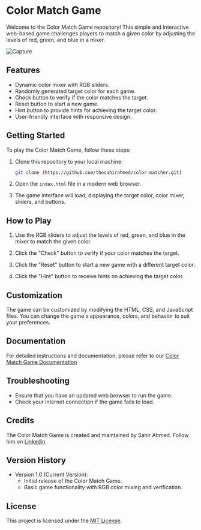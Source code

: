 # Color Match Game

Welcome to the Color Match Game repository! This simple and interactive web-based game challenges players to match a given color by adjusting the levels of red, green, and blue in a mixer.

![Capture](https://github.com/thesahirahmed/color-matcher/assets/96282686/16161b71-43ac-4904-9465-b247d68d879e)


## Features

- Dynamic color mixer with RGB sliders.
- Randomly generated target color for each game.
- Check button to verify if the color matches the target.
- Reset button to start a new game.
- Hint button to provide hints for achieving the target color.
- User-friendly interface with responsive design.

## Getting Started

To play the Color Match Game, follow these steps:

1. Clone this repository to your local machine:
   ```sh
   git clone (https://github.com/thesahirahmed/color-matcher.git)
2. Open the `index.html` file in a modern web browser.

3. The game interface will load, displaying the target color, color mixer, sliders, and buttons.

## How to Play

1. Use the RGB sliders to adjust the levels of red, green, and blue in the mixer to match the given color.

2. Click the "Check" button to verify if your color matches the target.

3. Click the "Reset" button to start a new game with a different target color.

4. Click the "Hint" button to receive hints on achieving the target color.

## Customization

The game can be customized by modifying the HTML, CSS, and JavaScript files. You can change the game's appearance, colors, and behavior to suit your preferences.

## Documentation

For detailed instructions and documentation, please refer to our [Color Match Game Documentation](https://drive.google.com/file/d/1UkywYZjDVMxOwSiyAkJS4P9L73evulZ6/view?usp=sharing)

## Troubleshooting

- Ensure that you have an updated web browser to run the game.
- Check your internet connection if the game fails to load.

## Credits

The Color Match Game is created and maintained by Sahir Ahmed. Follow him on [Linkedin](https://www.linkedin.com/in/sahir-ahmed/)

## Version History

- Version 1.0 (Current Version):
  - Initial release of the Color Match Game.
  - Basic game functionality with RGB color mixing and verification.

## License

This project is licensed under the [MIT License](LICENSE).
